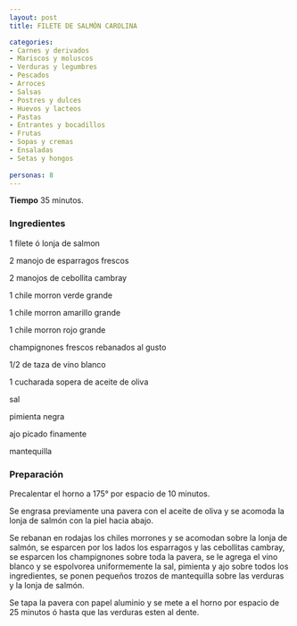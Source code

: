 ```yaml
---
layout: post
title: FILETE DE SALMÓN CAROLINA

categories:
- Carnes y derivados
- Mariscos y moluscos
- Verduras y legumbres
- Pescados
- Arroces
- Salsas
- Postres y dulces
- Huevos y lacteos
- Pastas
- Entrantes y bocadillos
- Frutas
- Sopas y cremas
- Ensaladas
- Setas y hongos
 
personas: 8 
---
```

<b>Tiempo</b> 35 minutos.

<h3>Ingredientes</h3>
1 filete ó lonja de salmon

2 manojo de esparragos frescos

2 manojos de cebollita cambray

1 chile morron verde grande

1 chile morron amarillo grande

1 chile morron rojo grande

champignones frescos rebanados al gusto

1/2 de taza de vino blanco

1 cucharada sopera de aceite de oliva

sal

pimienta negra

ajo picado finamente

mantequilla

<h3>Preparación</h3>
Precalentar el horno a 175&deg; por espacio de 10 minutos.

Se engrasa previamente una pavera con el aceite de oliva y se acomoda la lonja de salmón con la piel hacia abajo.

Se rebanan en rodajas los chiles morrones y se acomodan sobre la lonja de salmón, se esparcen por los lados los esparragos y las cebollitas cambray, se esparcen los champignones sobre toda la pavera, se le agrega el vino blanco y se espolvorea uniformemente la sal, pimienta y ajo sobre todos los ingredientes, se ponen pequeños trozos de mantequilla sobre las verduras y la lonja de salmón.

Se tapa la pavera con papel aluminio y se mete a el horno por espacio de 25 minutos ó hasta que las verduras esten al dente.

